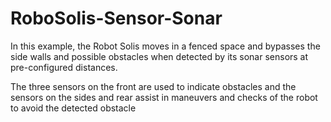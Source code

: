# RoboSolis-Sensor-Sonar

In this example, the Robot Solis moves in a fenced space and bypasses the side walls and possible obstacles when detected by its sonar sensors at pre-configured distances.

The three sensors on the front are used to indicate obstacles and the sensors on the sides and rear assist in maneuvers and checks of the robot to avoid the detected obstacle
